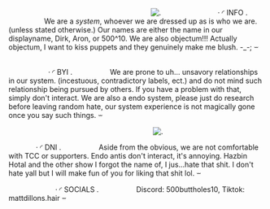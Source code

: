                     ![.](https://file.garden/ZhFz5XtGggibKC4O/Untitled316_20241207231611.png)
 
 
 
 
 
 
 ‧ ◜ INFO .
     We are a *system*, whoever we are dressed up as is who we are. (unless stated otherwise.) Our names are either the name in our displayname, Dirk, Aron, or 500^10. We are also objectum!!! Actually objectum, I want to kiss puppets and they genuinely make me blush. -_-; ⏖  
     
  
    
   ‧ ◜ BYI .
     We are prone to uh... unsavory relationships in our system. (incestuous, contradictory labels, ect.) and do not mind such relationship being pursued by others. If you have a problem with that, simply don't interact. We are also a endo system, please just do research before leaving random hate, our system experience is not magically gone once you say such things.  ⏖


   
                   ![.](https://file.garden/ZhFz5XtGggibKC4O/Untitled316_20241208004022.png)

 
  
  ‧ ◜ DNI .
     Aside from the obvious, we are not comfortable with TCC or supporters. Endo antis don't interact, it's annoying. Hazbin Hotal and the other show I forgot the name of, I jus...hate that shit. I don't hate yall but I will make fun of you for liking that shit lol.   ⏖ 
     
  
    
    ‧ ◜ SOCIALS .
     Discord: 500buttholes10, Tiktok: mattdillons.hair  ⏖
